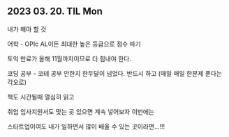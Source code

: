 ## 2023 03. 20. TIL Mon

내가 해야 할 것

어학 - OPIc AL이든 최대한 높은 등급으로 점수 따기

토익 만료가 올해 11월까지이므로 더 힘내야 한다.

코딩 공부 - 코테 공부 안한지 한두달이 넘었다. 반드시 하고 (매일 매일 한문제 푼다는 각오로)

책도 시간될때 열심히 읽고

취업 입사지원서도 맞는 곳 있으면 계속 넣어보자 이번에는 


스타트업이여도 내가 일하면서 많이 배울 수 있는 곳이라면...!!!

